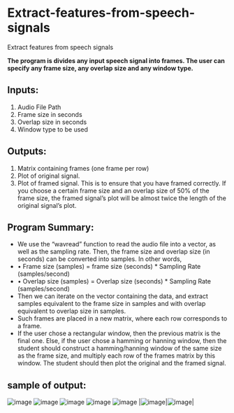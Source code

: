 # Extract-features-from-speech-signals
Extract features from speech signals

**The program is divides any input speech signal into frames. The user can specify any frame size, any overlap size and any window type.**

## Inputs: 

1. Audio File Path
2. Frame size in seconds
3. Overlap size in seconds
4. Window type to be used

## Outputs:

1. Matrix containing frames (one frame per row)
2. Plot of original signal.
3. Plot of framed signal. This is to ensure that you have framed correctly. If you choose a certain frame size and an overlap size of 50% of the frame size, the framed signal’s plot will be almost twice the length of the original signal’s plot.

## Program Summary:
- We use the “wavread” function to read the audio file into a vector, as well as the sampling rate. Then, the frame size and overlap size (in seconds) can be converted into samples. In other words, 
- •	Frame size (samples) = frame size (seconds) * Sampling Rate (samples/second)
- •	Overlap size (samples) = Overlap size (seconds) * Sampling Rate (samples/second)
- Then we can iterate on the vector containing the data, and extract samples equivalent to the frame size in samples and with overlap equivalent to overlap size in samples. 
- Such frames are placed in a new matrix, where each row corresponds to a frame.
-  If the user chose a rectangular window, then the previous matrix is the final one. Else, if the user chose a hamming or hanning window, then the student should construct a hamming/hanning window of the same size as the frame size, and multiply each row of the frames matrix by this window. The student should then plot the original and the framed signal. 

## sample of output:
![image](https://user-images.githubusercontent.com/63863517/230358667-1cdfab89-96fe-47bc-aba7-559e061d6bf4.png)
![image](https://user-images.githubusercontent.com/63863517/230359189-ac058a3f-4a49-4f24-ab09-14a64ffcdb4e.png)
![image](https://user-images.githubusercontent.com/63863517/230359244-fb28d02f-915a-4a17-89b7-c27868e39c53.png)
![image](https://user-images.githubusercontent.com/63863517/230359340-59bf4d68-f6b8-4f76-a49d-8cff1eb3f88c.png)
![image](https://user-images.githubusercontent.com/63863517/230359406-eab7f5b7-8655-4fbb-9ec3-859dddfbe788.png)
|![image](https://user-images.githubusercontent.com/63863517/230359529-d11069ae-101d-418d-9623-9ea04f8a106b.png)|![image](https://user-images.githubusercontent.com/63863517/230359616-d6a908f2-0631-414d-8531-605287c6233d.png)|







